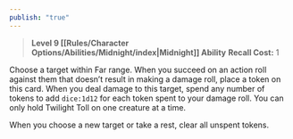 ```yaml
---
publish: "true"
---
```

> **Level 9 [[Rules/Character Options/Abilities/Midnight/index|Midnight]] Ability**
> **Recall Cost:** 1

Choose a target within Far range. When you succeed on an action roll against them that doesn’t result in making a damage roll, place a token on this card. When you deal damage to this target, spend any number of tokens to add  `dice:1d12` for each token spent to your damage roll. You can only hold Twilight Toll on one creature at a time.

When you choose a new target or take a rest, clear all unspent tokens.
